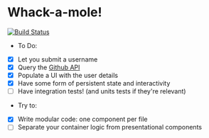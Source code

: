 # Whack-a-mole!

[![Build Status](https://travis-ci.org/helenzhou6/Whack-a-Mole.svg?branch=master)](https://travis-ci.org/helenzhou6/Whack-a-Mole)

* To Do:
- [x] Let you submit a username
- [x] Query the [Github API](https://developer.github.com/v3/)
- [x] Populate a UI with the user details
- [x] Have some form of persistent state and interactivity
- [ ] Have integration tests! (and units tests if they're relevant)

* Try to:
- [x] Write modular code: one component per file
- [ ] Separate your container logic from presentational components